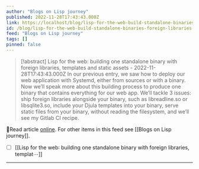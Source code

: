 ```yaml
---
author: "Blogs on Lisp journey"
published: 2022-11-28T17:43:43.000Z
link: https://localhost/blog/lisp-for-the-web-build-standalone-binaries-foreign-libraries-templates-static-assets/
id: /blog/lisp-for-the-web-build-standalone-binaries-foreign-libraries-templates-static-assets/
feed: "Blogs on Lisp journey"
tags: []
pinned: false
---
```

> [!abstract] Lisp for the web: building one standalone binary with foreign libraries, templates and static assets - 2022-11-28T17:43:43.000Z
> In our previous entry, we saw how to deploy our web application with Systemd, either from sources or with a binary. Now we’ll speak more about this building process to produce one binary that contains everything for our web app. We’ll tackle 3 issues: ship foreign libraries alongside your binary, such as libreadline.so or libsqlite3.so, include your Djula templates into your binary, serve static files from your binary, without reading the filesystem, and we’ll see my Gitlab CI recipe.

🔗Read article [online](https://localhost/blog/lisp-for-the-web-build-standalone-binaries-foreign-libraries-templates-static-assets/). For other items in this feed see [[Blogs on Lisp journey]].

- [ ] [[Lisp for the web꞉ building one standalone binary with foreign libraries, templat⋯]]
- - -

